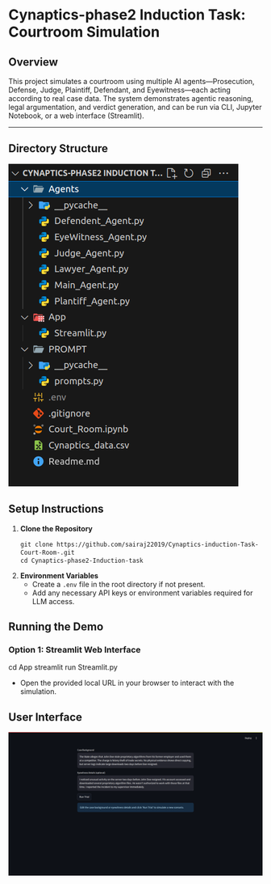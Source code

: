 # Cynaptics-phase2 Induction Task: Courtroom Simulation

## Overview

This project simulates a courtroom using multiple AI agents—Prosecution, Defense, Judge, Plaintiff, Defendant, and Eyewitness—each acting according to real case data. The system demonstrates agentic reasoning, legal argumentation, and verdict generation, and can be run via CLI, Jupyter Notebook, or a web interface (Streamlit).

---

## Directory Structure
![Directory Structure](Directory_structure.png)





## Setup Instructions

1. **Clone the Repository**
    ```
    git clone https://github.com/sairaj22019/Cynaptics-induction-Task-Court-Room-.git
    cd Cynaptics-phase2-Induction-task
    ```
2. **Environment Variables**
    - Create a `.env` file in the root directory if not present.
    - Add any necessary API keys or environment variables required for LLM access.
  


## Running the Demo

### Option 1: Streamlit Web Interface

cd App
streamlit run Streamlit.py

- Open the provided local URL in your browser to interact with the simulation.

## User Interface
![UI](UI.png)
